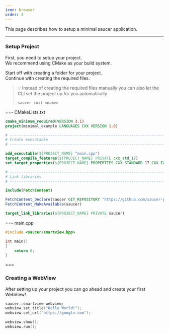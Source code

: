 ```yaml
---
icon: browser
order: 3
---
```


This page describes how to setup a minimal saucer application.

---

### Setup Project
First, you need to setup your project.  
We recommend using CMake as your build system.

Start off with creating a folder for your project.  
Continue with creating the required files.

>💡 Instead of creating the required files manually you can also let the CLI set the project up for you automatically
> ```
> saucer init <name>
> ```

==- CMakeLists.txt
```cmake
cmake_minimum_required(VERSION 3.1)
project(minimal_example LANGUAGES CXX VERSION 1.0)

# --------------------------------------------------------------------------------------------------------
# Create executable
# --------------------------------------------------------------------------------------------------------

add_executable(${PROJECT_NAME} "main.cpp")
target_compile_features(${PROJECT_NAME} PRIVATE cxx_std_17)
set_target_properties(${PROJECT_NAME} PROPERTIES CXX_STANDARD 17 CXX_EXTENSIONS OFF CXX_STANDARD_REQUIRED ON)

# --------------------------------------------------------------------------------------------------------
# Link libraries
# --------------------------------------------------------------------------------------------------------

include(FetchContent)

FetchContent_Declare(saucer GIT_REPOSITORY "https://github.com/saucer-project/saucer")
FetchContent_MakeAvailable(saucer)

target_link_libraries(${PROJECT_NAME} PRIVATE saucer)
```
==- main.cpp
```cpp
#include <saucer/smartview.hpp>

int main()
{
    return 0;
}
```
===

### Creating a WebView

After setting up your project you can go ahead and create your first WebView!  

```cpp
saucer::smartview webview;
webview.set_title("Hello World!");
webview.set_url("https://google.com");

webview.show();
webview.run();
```
